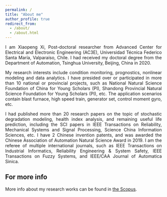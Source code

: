 ```yaml
---
permalink: /
title: "About me"
author_profile: true
redirect_from: 
  - /about/
  - /about.html
---
```


<p style="text-align: justify;">
I am Xiaopeng Xi, Post-doctoral researcher from Advanced Center for Electrical and Electronic Engineering (AC3E), Universidad Técnica Federico Santa María, Valparaíso, Chile. I had received my doctoral degree from the Department of Automation, Tsinghua University, Beijing, China in 2020.
</p>

<p style="text-align: justify;">
My research interests include condition monitoring, prognostics, nonlinear modeling and data analytics. I have presided over or participated in more than 10 national or provincial projects, such as National Natural Science Foundation of China for Young Scholars (PI), Shandong Provincial Natural Science Foundation for Young Scholars (PI), etc. The application scenarios contain blast furnace, high speed train, generator set, control moment gyro, etc.
</p>

<p style="text-align: justify;">
I had published more than 20 research papers on the topic of stochastic degradation modeling, health index analysis, and remaining useful life prediction, including the SCI papers in IEEE Transactions on Reliability, Mechanical Systems and Signal Processing, Science China Information Sciences, etc. I have 2 Chinese invention patents, and was awarded the Chinese Association of Automation Natural Science Award in 2019. I am the referee of multiple international journals, such as IEEE Transactions on Industrial Informatics, Reliability Engineering & System Safety, IEEE Transactions on Fuzzy Systems, and IEEE/CAA Journal of Automatica Sinica.
</p>

For more info
------
More info about my research works can be found in [the Scopus](https://www.scopus.com/authid/detail.uri?authorId=57194855859).
